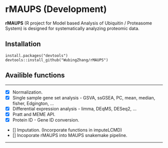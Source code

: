 # rMAUPS (Development)

**rMAUPS** (R project for Model based Analysis of Ubiquitin / Proteasome System) is designed for systematically analyzing proteomic data.

## Installation

```
install.packages("devtools")
devtools::install_github("WubingZhang/rMAUPS")
```

## Availible functions
---
* [x] Normalization.
* [x] Single sample gene set analysis - GSVA, ssGSEA, PC, mean, median, fisher, Edgington, ...
* [x] Differential expression analysis - limma, DEqMS, DESeq2, ... 
* [x] Pratt and MEME API.
* [x] Protein ID - Gene ID conversion.
* [] Imputation. (Incorporate functions in imputeLCMD)
* [] Incoporate rMAUPS into MAUPS snakemake pipeline.

---
